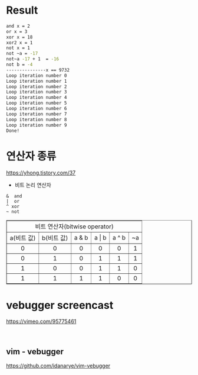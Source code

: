 # Result

```bash
and x = 2
or x = 3
xor x = 18
xor2 x = 1
not x = 1
not ~a = -17
not~a -17 + 1  = -16
not b = -4
---------------x == 9732
Loop iteration number 0
Loop iteration number 1
Loop iteration number 2
Loop iteration number 3
Loop iteration number 4
Loop iteration number 5
Loop iteration number 6
Loop iteration number 7
Loop iteration number 8
Loop iteration number 9
Done!
```

# 연산자 종류

https://yhong.tistory.com/37

- 비트 논리 연산자 

```
&  and
|  or 
^ xor
~ not
```

<table border="1">
    <tr>
    <td colspan="6" align="center">비트 연산자(bitwise operator)</td>
    </tr>
    <tr align="center">
        <td>a(비트 값)</td>
        <td>b(비트 값)</td>
        <td>a & b</td>
        <td>a | b</td>
        <td>a ^ b</td>
        <td>~a</td>
    </tr>
    <tr align="center">
        <td>0</td>
        <td>0</td>
        <td>0</td>
        <td>0</td>
        <td>0</td>
        <td>1</td>
    </tr>
    <tr align="center">
        <td>0</td>
        <td>1</td>
        <td>0</td>
        <td>1</td>
        <td>1</td>
        <td>1</td>
    </tr>
    <tr align="center">
        <td>1</td>
        <td>0</td>
        <td>0</td>
        <td>1</td>
        <td>1</td>
        <td>0</td>
    </tr>
    <tr align="center">
        <td>1</td>
        <td>1</td>
        <td>1</td>
        <td>1</td>
        <td>0</td>
        <td>0</td>
    </tr>
</table>


# vebugger screencast

https://vimeo.com/95775461

<br>

##  vim - vebugger

https://github.com/idanarye/vim-vebugger

<br>
